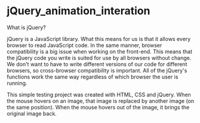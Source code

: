 # jQuery_animation_interation

What is jQuery?

jQuery is a JavaScript library. What this means for us is that it allows every browser to read JavaScript code. In the same manner, browser compatibility is a big issue when working on the front-end. This means that the jQuery code you write is suited for use by all browsers without change. We don't want to have to write different versions of our code for different browsers, so cross-browser compatibility is important. All of the jQuery's functions work the same way regardless of which browser the user is running.
 
This simple testing project was created with HTML, CSS and jQuery. When the mouse hovers on an image, that image is replaced by another image (on the same position).  When the mouse hovers out of the image, it brings the original image back.
